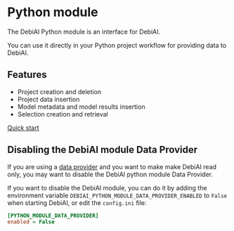 # Python module

The DebiAI Python module is an interface for DebiAI.

You can use it directly in your Python project workflow for providing data to DebiAI.

## Features

- Project creation and deletion
- Project data insertion
- Model metadata and model results insertion
- Selection creation and retrieval

[Quick start](./quickStart.md)

## Disabling the DebiAI module Data Provider

If you are using a [data provider](../dataProviders/) and you want to make make DebiAI read only, you may want to disable the DebiAI python module Data Provider.

If you want to disable the DebiAI module, you can do it by adding the environment variable `DEBIAI_PYTHON_MODULE_DATA_PROVIDER_ENABLED` to `False` when starting DebiAI, or edit the `config.ini` file:

```ini
[PYTHON_MODULE_DATA_PROVIDER]
enabled = False
```

